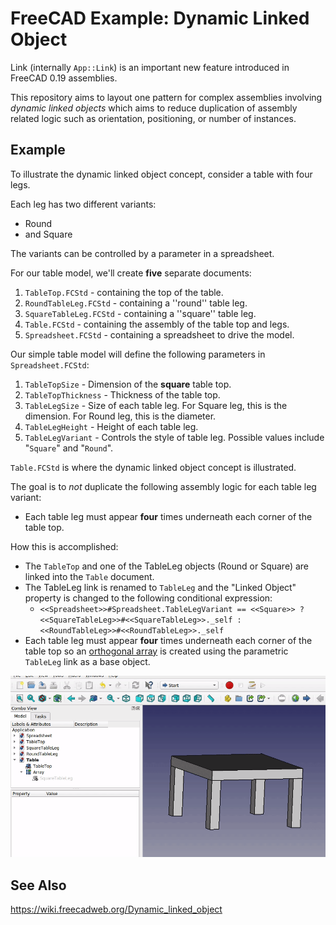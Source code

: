 # FreeCAD Example: Dynamic Linked Object

Link (internally `App::Link`) is an important new feature introduced in FreeCAD 0.19 assemblies.

This repository aims to layout one pattern for complex assemblies involving *dynamic linked objects* which aims to reduce duplication of assembly related logic such as orientation, positioning, or number of instances.

## Example
To illustrate the dynamic linked object concept, consider a table with four legs.

Each leg has two different variants:

* Round
* and Square

The variants can be controlled by a parameter in a spreadsheet.

For our table model, we'll create **five** separate documents:

1. `TableTop.FCStd` - containing the top of the table.
2. `RoundTableLeg.FCStd` - containing a ''round'' table leg.
3. `SquareTableLeg.FCStd` - containing a ''square'' table leg.
4. `Table.FCStd` - containing the assembly of the table top and legs.
5. `Spreadsheet.FCStd` - containing a spreadsheet to drive the model.

Our simple table model will define the following parameters in `Spreadsheet.FCStd`:

1. `TableTopSize` - Dimension of the **square** table top.
2. `TableTopThickness` - Thickness of the table top.
3. `TableLegSize` - Size of each table leg. For Square leg, this is the dimension. For Round leg, this is the diameter.
4. `TableLegHeight` - Height of each table leg.
5. `TableLegVariant` - Controls the style of table leg. Possible values include "`Square`" and "`Round`".

`Table.FCStd` is where the dynamic linked object concept is illustrated.

The goal is to *not* duplicate the following assembly logic for each table leg variant:
* Each table leg must appear **four** times underneath each corner of the table top.

How this is accomplished:
* The `TableTop` and one of the TableLeg objects (Round or Square) are linked into the `Table` document.
* The TableLeg link is renamed to `TableLeg` and the "Linked Object" property is changed to the following conditional expression:
  * `<<Spreadsheet>>#Spreadsheet.TableLegVariant == <<Square>> ? <<SquareTableLeg>>#<<SquareTableLeg>>._self : <<RoundTableLeg>>#<<RoundTableLeg>>._self`
* Each table leg must appear **four** times underneath each corner of the table top so an [orthogonal array](https://wiki.freecadweb.org/Draft_OrthoArray) is created using the parametric `TableLeg` link as a base object.

![Dynamic Table Leg](dynamic-table-leg.gif)

## See Also
https://wiki.freecadweb.org/Dynamic_linked_object
